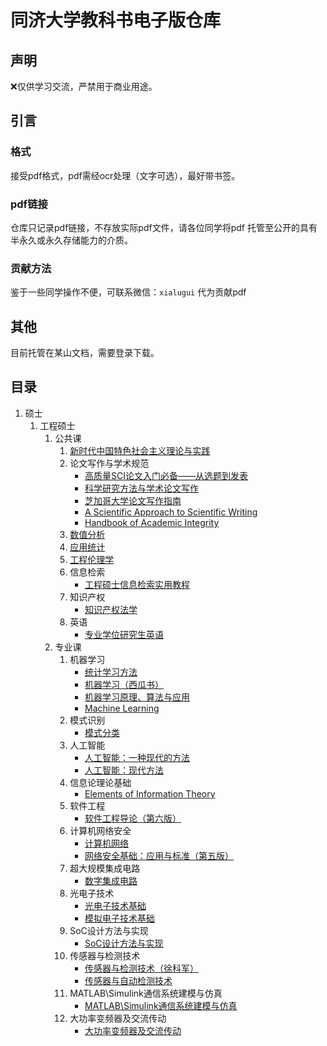 # 同济大学教科书电子版仓库

## 声明

❌仅供学习交流，严禁用于商业用途。

## 引言

### 格式

接受pdf格式，pdf需经ocr处理（文字可选），最好带书签。

### pdf链接

仓库只记录pdf链接，不存放实际pdf文件，请各位同学将pdf
托管至公开的具有半永久或永久存储能力的介质。

### 贡献方法

鉴于一些同学操作不便，可联系微信：`xialugui` 代为贡献pdf

## 其他

目前托管在某山文档，需要登录下载。

## 目录

1. 硕士
    1. 工程硕士
        1. 公共课
            1. [新时代中国特色社会主义理论与实践][新时代中国特色社会主义理论与实践]
            2. 论文写作与学术规范
                * [高质量SCI论文入门必备——从选题到发表][高质量SCI论文入门必备——从选题到发表]
                * [科学研究方法与学术论文写作][科学研究方法与学术论文写作]
                * [芝加哥大学论文写作指南][芝加哥大学论文写作指南]
                * [A Scientific Approach to Scientific Writing][A Scientific Approach to Scientific Writing]
                * [Handbook of Academic Integrity][Handbook of Academic Integrity]
            3. [数值分析][数值分析]
            4. [应用统计][应用统计]
            5. [工程伦理学][工程伦理学]
            6. 信息检索
                * [工程硕士信息检索实用教程][工程硕士信息检索实用教程]
            7. 知识产权
                * [知识产权法学][知识产权法学]
            8. 英语
                * [专业学位研究生英语][专业学位研究生英语]
        2. 专业课
            1. 机器学习
                * [统计学习方法][统计学习方法]
                * [机器学习（西瓜书）][机器学习]
                * [机器学习原理、算法与应用][机器学习原理、算法与应用]
                * [Machine Learning][Machine Learning]
            2. 模式识别
                * [模式分类][模式分类]
            3. 人工智能
                * [人工智能：一种现代的方法][人工智能：一种现代的方法]
                * [人工智能：现代方法][人工智能：现代方法]
            4. 信息论理论基础
                * [Elements of Information Theory][Elements of Information Theory]
            5. 软件工程
                * [软件工程导论（第六版）][软件工程导论（第六版）]
            6. 计算机网络安全
                * [计算机网络][计算机网络]
                * [网络安全基础：应用与标准（第五版）][网络安全基础：应用与标准（第五版）]
            7. 超大规模集成电路
                * [数字集成电路][数字集成电路]
            8. 光电子技术
                * [光电子技术基础][光电子技术基础]
                * [模拟电子技术基础][模拟电子技术基础]
            9. SoC设计方法与实现
                * [SoC设计方法与实现][SoC设计方法与实现]
            10. 传感器与检测技术
                * [传感器与检测技术（徐科军）][传感器与检测技术（徐科军）]
                * [传感器与自动检测技术][传感器与自动检测技术]
            11. MATLAB\Simulink通信系统建模与仿真
                * [MATLAB\Simulink通信系统建模与仿真][MATLAB\Simulink通信系统建模与仿真]
            12. 大功率变频器及交流传动
                * [大功率变频器及交流传动][大功率变频器及交流传动]
           
[模拟电子技术基础]: https://kdocs.cn/l/coVXSz6T1wFg

[大功率变频器及交流传动]: https://kdocs.cn/l/cbjXfKzNbuhR

[MATLAB\Simulink通信系统建模与仿真]: https://kdocs.cn/l/cksm3bseIs6V

[传感器与自动检测技术]: https://kdocs.cn/l/ch8M1Ze5Wdmw

[传感器与检测技术（徐科军）]: https://kdocs.cn/l/cuzxUvL9e7kC

[光电子技术基础]: https://kdocs.cn/l/cu6mU2sLA97v

[SoC设计方法与实现]: https://kdocs.cn/l/cr9R7wVky4JR

[数字集成电路]: https://kdocs.cn/l/co6nHcPxWGKJ

[人工智能：一种现代的方法]: https://kdocs.cn/l/chwPnSfs6p34

[人工智能：现代方法]: https://kdocs.cn/l/cfmx4xuJNM6o

[软件工程导论（第六版）]: https://kdocs.cn/l/cfQC0Dg6qoqA

[计算机网络]: https://kdocs.cn/l/cagYgWImfkVl

[网络安全基础：应用与标准（第五版）]:https://kdocs.cn/l/cl9W0QADGJMN

[Elements of Information Theory]: https://kdocs.cn/l/cpRWKOTRuYT8

[模式分类]: https://kdocs.cn/l/ciZviazbvRyX

[统计学习方法]: https://kdocs.cn/l/cfMYuuONsCCr

[机器学习]: https://kdocs.cn/l/cl49PdY1BstI

[机器学习原理、算法与应用]: https://kdocs.cn/l/cbiyPK1Qmdx3

[Machine Learning]: https://kdocs.cn/l/cgXqifgsw5hd

[专业学位研究生英语]: https://kdocs.cn/l/cmn4OVMqjMFI

[工程硕士信息检索实用教程]: https://kdocs.cn/l/chzritP1T1C1

[知识产权法学]: https://kdocs.cn/l/ccrUpwkYF84x

[新时代中国特色社会主义理论与实践]: https://kdocs.cn/l/cgZUrGSZQztW

[高质量SCI论文入门必备——从选题到发表]: https://kdocs.cn/l/cos4VwlejXO1

[科学研究方法与学术论文写作]: https://kdocs.cn/l/ccllWyAAJ21Y

[芝加哥大学论文写作指南]: https://kdocs.cn/l/ccfUD8xWZzeE

[A Scientific Approach to Scientific Writing]: https://kdocs.cn/l/cfJVEHb331UW

[Handbook of Academic Integrity]: https://kdocs.cn/l/cbLtoUujQ3Mf

[数值分析]: https://kdocs.cn/l/cbKXjpXV6pWr

[应用统计]: https://kdocs.cn/l/cprlvJXVBjye

[工程伦理学]: https://kdocs.cn/l/cbLEUYTMmKPV